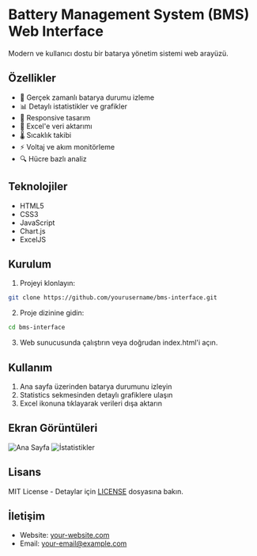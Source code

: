 # Battery Management System (BMS) Web Interface

Modern ve kullanıcı dostu bir batarya yönetim sistemi web arayüzü.

## Özellikler

- 🔋 Gerçek zamanlı batarya durumu izleme
- 📊 Detaylı istatistikler ve grafikler
- 📱 Responsive tasarım
- 💾 Excel'e veri aktarımı
- 🌡️ Sıcaklık takibi
- ⚡ Voltaj ve akım monitörleme
- 🔍 Hücre bazlı analiz

## Teknolojiler

- HTML5
- CSS3
- JavaScript
- Chart.js
- ExcelJS

## Kurulum

1. Projeyi klonlayın:
```bash
git clone https://github.com/yourusername/bms-interface.git
```

2. Proje dizinine gidin:
```bash
cd bms-interface
```

3. Web sunucusunda çalıştırın veya doğrudan index.html'i açın.

## Kullanım

1. Ana sayfa üzerinden batarya durumunu izleyin
2. Statistics sekmesinden detaylı grafiklere ulaşın
3. Excel ikonuna tıklayarak verileri dışa aktarın

## Ekran Görüntüleri

![Ana Sayfa](screenshots/main.png)
![İstatistikler](screenshots/stats.png)

## Lisans

MIT License - Detaylar için [LICENSE](LICENSE) dosyasına bakın.

## İletişim

- Website: [your-website.com](https://your-website.com)
- Email: your-email@example.com
